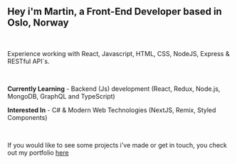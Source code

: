 ## Hey i'm Martin, a Front-End Developer based in Oslo, Norway

<br />

Experience working with React, Javascript, HTML, CSS, NodeJS, Express & RESTful API´s.

<br />

**Currently Learning** - Backend (Js) development (React, Redux, Node.js, MongoDB, GraphQL and TypeScript)

**Interested In** - C# & Modern Web Technologies (NextJS, Remix, Styled Components)

<br />

If you would like to see some projects i've made or get in touch, you check out my portfolio [here](https://martin-developer.netlify.app/)

<!---
martinlrmr/martinlrmr is a ✨ special ✨ repository because its `README.md` (this file) appears on your GitHub profile.
You can click the Preview link to take a look at your changes.
--->
